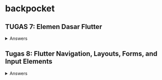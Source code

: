 # backpocket

## TUGAS 7: Elemen Dasar Flutter
<details>
<summary>Answers</summary> 
   
### 1. Apa perbedaan utama antara stateless dan stateful widget dalam konteks pengembangan aplikasi Flutter?
   Stateless widget tidak pernah berubah sehingga tidak bergantung pada apapun selain informasi tentang konfigurasinya; Contohnya adalah **Icon**, **IconButton**, dan **Text**

   Stateful widget bersifat dinamis karena dapat mengubah wujudnya setelah dipicu oleh _events_ yang dilakukan oleh user atau saat menerima data; Contohnya adalah **Checkbox**, **Radio**, **Slider**,         **InkWell**, **Form**,dan **TextField**
   
   
### 2. Sebutkan seluruh widget yang kamu gunakan untuk menyelesaikan tugas ini dan jelaskan fungsinya masing-masing.
   - MyApp (Class)
    Sebuah StatelessWidget yang merupakan root (akar) dari aplikasi. Ini adalah widget yang pertama kali dijalankan saat aplikasi dimulai. Widget ini digunakan untuk mengonfigurasi aplikasi, mengatur        tema serta halaman utama, dan merupakan widget yang paling awal dijalankan saat aplikasi di-run.

  - MaterialApp (Widget)
    Widget yang mengonfigurasi aplikasi Flutter dengan berbagai pengaturan. Contohnya untuk mengatur judul aplikasi, tema, dan halaman utama.
  
  - theme (ThemeData)
    Properti yang mengatur tema visual aplikasi, termasuk palet warna, tampilan, dan gaya.
  
  - colorScheme (ColorScheme)
    Properti yang mengatur palet warna untuk tema aplikasi
  
  - home (Widget)
    Properti yang mengatur halaman utama (root) aplikasi, yaitu MyHomePage.
  
  - MyHomePage (Class)
    StatelessWidget yang menjadi halaman utama home page aplikasi
  
  - Scaffold (Widget)
    Widget yang mengatur struktur dasar halaman.
  
  - AppBar (Widget)
    Widget yang menampilkan bar di lokasi paling atas halaman dengan judul 'backpocket'
  
  - SingleChildScrollView (Widget)
    Sebuah wrapper yang memungkinkan kontennya dapat digulir. Ini berguna saat ada konten yang lebih panjang dari layar.
  
  - Padding (Widget)
    Digunakan untuk menambahkan padding di sekitar konten widget lain
  
  - Column (Widget)
    Digunakan untuk menampilkan widget-child secara vertikal
  
  - Text (Widget)
    Widget untuk menampilkan teks
  
  - GridView.count (Widget)
    Widget untuk menampilkan grid layout dengan jumlah kolom yang tetap. Digunakan untuk menampilkan daftar item toko.
  
  - ShopCard (Class)
    StatelessWidget yang berwujud dan berfungsi sebagai tombol untuk diklik
  
  - Material (Widget)
    mengatur warna latar belakang.
  
  - InkWell (Widget)
    membuat area yang memperbolehkan user untuk mengeklik kartu dan menampilkan pesan Snackbar.
  
  - Icon (Widget)
    menampilkan ikon pada kartu toko.
  
  - SnackBar (Widget)
    menampilkan pesan sementara (biasanya notifikasi) di bagian bawah layar ketika user mengklik item toko.
   
### 3. Jelaskan bagaimana cara kamu mengimplementasikan checklist di atas secara step-by-step (bukan hanya sekadar mengikuti tutorial)
   1. install Flutter untuk windows dari cmd di direktori yang mau ditempatkan oleh folder proyek
   2. masuk ke direktori proyek dan create project flutter
   3. buat file baru menu.dart dalam direktori backpocket/lib untuk membuat menu utama pada aplikasi
   4. buat class MyHomePage dan class MyHomePageState pada file menu.dart
   5. import menu.dart ke main.dart
   6. ubah menu.dart dari stateful menjadi stateless
   7. Tambah list yang berisi ShopItem agar dapat menampilkan tombol-tombol di home
   8. Set Scaffold agar format tombol dapat di-scroll, memiliki padding, dan di-set menjadi gridView
   9. buat widget stateless bernama ShopCard untuk menampilkan card
   10. push kode ke repositori github
</details>

## Tugas 8: Flutter Navigation, Layouts, Forms, and Input Elements
<details>
<summary>Answers</summary>

### 1. Jelaskan perbedaan antara Navigator.push() dan Navigator.pushReplacement(), disertai dengan contoh mengenai penggunaan kedua metode tersebut yang tepat!
   `Navigator.push()` dan `Navigator.pushReplacement()` adalah fungsi-fungsi yang digunakkan untuk menavigasi melalui berbagai _screens_ dalam Flutter.
   
   `Navigator.push()` **menambah** _route_ baru ke atas kumpulan stack _routes_ yang sudah diatur oleh Navigator. 
   Berarti pengguna dapat menekan tombol _**back**_ untuk menutup _screen_ yang baru saja ditambah dan menuju kembali  ke _screen_ sebelumnya.
   Contoh dari penggunaan Navigator.push() adalah saat ingin menampilkan sebuah halaman _details_ mengenai sebuah _item_ dari sebuah halaman daftar _item_.

   `Navigator.pushReplacement()` **mengganti** (berarti menutup _route_ yang berada di paling atas stack dan menambah _route_ yang baru). 
   Berarti menekan tombol _**back**_ tidak dapat mengembalikan user ke halaman sebelum _screen_ yang baru karena sudah digantikkan.
   Contoh dari penggunaan Navigator.pushReplacement() adalah saat ingin menavigasi ke _screen_ baru yang tidak ada kaitan sama sekali dengan _screen_ saat ini; seperti saat User telah berhasil ter-         autentikasi dan akan diredirect ke halaman utama (User tidak dapat balik ke halaman Login lagi karena sudah tidak relevan).
   
### 2. Jelaskan masing-masing layout widget pada Flutter dan konteks penggunaannya masing-masing!

   **Container:**                  mengatur tampilan widget lainnya; Cth: padding, margin, dan background color.
   **Center:**                     menempatkan widget lainnya di tengah layar.
   **Align:**                      menempatkan widget lainnya pada posisi yang ditentukan.
   **FractionallySizedBox:**       menentukan ukuran widget anak sebagai fraksi dari ruang yang tersedia.
   **AspectRatio:**                menentukan aspek rasio widget _children_ _widgets_.      
   **Stack:**                      menumpuk widget anak di atas satu sama lain.
   **Flow:**                       menempatkan widget anak dalam bentuk aliran.
   **Wrap:**                       menempatkan widget anak dalam bentuk wrapping.

### 3. Sebutkan apa saja elemen input pada form yang kamu pakai pada tugas kali ini dan jelaskan mengapa kamu menggunakan elemen input tersebut!
   a. `TextFormField Name`:  Untuk tempat input **nama** item dengan tipe data String dari pengguna.
   
   b. `TextFormField Price`: Untuk tempat input **harga** item dengan tipe data int dari pengguna.
   
   c. `TextFormField Quantity`: Untuk tempat input **jumlah** item dengan tipe data int dari pengguna.
   
   d. `TextFormField "Description`: Untuk tempat input **deskripsi** item dengan tipe data String dari pengguna.
   
### 4. Bagaimana penerapan clean architecture pada aplikasi Flutter?
   Clean architecture adalah _blueprint_ untuk sistem modular, yang mengikuti prinsip desain _separation of concerns_. 
   gaya arsitektur ini berfokus pada **pembagian perangkat lunak ke dalam beberapa lapisan**, untuk menyederhanakan pengembangan dan pemeliharaan. 

   #### Separation of Concerns
   - **Do one thing:** Sebuah fungsi harus melakukan satu hal saja dan melakukannya dengan baik.
   - **Prinsip Tanggung Jawab Tunggal:** Sebuah metode/kelas/komponen harus memiliki satu alasan untuk berubah.
   - **Injeksi Ketergantungan:** Sebisa mungkin, ketergantungan kelas harus disediakan oleh objek di luar kelas.
   - **Arsitektur Kode**: yaitu _Clean architecture_.

<p align="center">
   <image src= "https://github.com/sorfeb/backpocket/assets/112263712/46b902bb-daa1-4fcc-8d36-4d3387fc45bf">
</p>

   #### Layers
   ##### a. **Feature Layer** - lapisan presentasi aplikasi
   lapisan ini merupakan lapisan yang paling bergantung pada framework, karena berisi UI dan penangan peristiwa UI yang menggunakan widget untuk menampilkan tampilan.
   Widget ini dikontrol oleh state menggunakan berbagai pola desain manajemen state yang digunakan dalam Flutter.
   
   - Halaman: Ini adalah halaman-halaman aplikasi kita.
   - Manajemen State: BLoC, Penyedia, GetX, dll.
   - Widget: Widget spesifik lainnya yang dibutuhkan oleh halaman kami.
   
   ##### b. **Domain Layer** - bagian paling dalam dari lapisan (tidak ada ketergantungan dengan lapisan lain) dan berisi Entitas, Kasus Penggunaan & Antarmuka Repositori.
   ditulis murni dalam Dart tanpa elemen Flutter. Alasannya adalah bahwa domain seharusnya hanya berkaitan dengan logika bisnis aplikasi. Hal ini juga memungkinkan migrasi yang mudah antar platform, 
   jika ada masalah yang muncul.
   
   - Kasus Penggunaan: Aturan-aturan bisnis khusus aplikasi
   - Entitas: Objek bisnis dari aplikasi
   - Repositori: Kelas abstrak yang mendefinisikan fungsionalitas yang diharapkan dari lapisan luar
   
   ##### c. **Data Layer**  - lapisan data aplikasi
   Modul Data, yang merupakan bagian dari lapisan terluar, bertanggung jawab untuk pengambilan data. Ini bisa dalam bentuk panggilan API ke server dan/atau basis data lokal. Modul ini juga berisi 
   implementasi repositori.
   
   - Repositori: Implementasi aktual dari repositori di lapisan Domain. Repositori bertanggung jawab untuk mengoordinasikan data dari berbagai Sumber Data.
   - Model DTO: Representasi struktur JSON yang memungkinkan kita untuk berinteraksi dengan sumber data.
   - Sumber Data: Terdiri dari Sumber Data jarak jauh dan lokal. Sumber Data jarak jauh akan melakukan permintaan HTTP pada API. Sedangkan Data Source lokal akan menyimpan data dalam cache atau 
     persist.
   - Pemeta (Mapper): Memetakan objek Entity ke Model dan sebaliknya.
   
   ##### d. **Resources and Shared Library** - dapat diakses oleh semua lapisan lainnya:
   - Sumber daya: Berisi aset (gambar, font, warna, dll), dan konfigurasi lainnya.
   - Pustaka Bersama: Berisi komponen yang dapat digunakan kembali, fungsi (navigasi, jaringan, dll), dan pustaka pihak ketiga.

   _source:_ [An Introduction to Flutter Clean Architecture](https://medium.com/ruangguru/an-introduction-to-flutter-clean-architecture-ae00154001b0)
   
### 5. Jelaskan bagaimana cara kamu mengimplementasikan checklist di atas secara step-by-step! (bukan hanya sekadar mengikuti tutorial)
   **+ BONUS**
   1. Organisir files-files dalam direktori `lib` agar rapi dengan menambahkan folder `screens` dan `widgets`.
   2. `screens` berisi `menu.dart`.
   3. `widgets` berisi `shop_card.dart` dan `left_drawer.dart`.
   4. Buat file baru bernama `itemslist_form.dart` dan isi dengan kode untuk form mendaftar item baru dan juga tambahkan list untuk menampung item yang baru ditambahkan dengan nama `AddedItems`.
   ```
import 'package:flutter/material.dart';
import 'package:backpocket/widgets/left_drawer.dart';
import 'package:backpocket/widgets/item_card.dart';

List<RegisteredItem> formAddedItems = [];

class ShopFormPage extends StatefulWidget {
    const ShopFormPage({super.key});

    @override
    State<ShopFormPage> createState() => _ShopFormPageState();
}

class _ShopFormPageState extends State<ShopFormPage> {
    final _formKey = GlobalKey<FormState>();
    String _name = "";
    int _price = 0;
    int _quantity = 0;
    String _description = "";

    @override
    Widget build(BuildContext context) {
        return Scaffold(
          appBar: AppBar(
            title: const Center(
              child: Text(
                'Add New Item',
              ),
            ),
            backgroundColor: Colors.indigo,
            foregroundColor: Colors.white,
          ),
          drawer: const LeftDrawer(),
          body: Form(
            key: _formKey,
            child: SingleChildScrollView(
              child: Column(
                    crossAxisAlignment: CrossAxisAlignment.start,
                    children: [
                      Padding(
                        padding: const EdgeInsets.all(8.0),
                        child: TextFormField(
                          decoration: InputDecoration(
                            hintText: "Nama Produk",
                            labelText: "Nama Produk",
                            border: OutlineInputBorder(
                              borderRadius: BorderRadius.circular(5.0),
                            ),
                          ),
                          onChanged: (String? value) {
                            setState(() {
                              _name = value!;
                            });
                          },
                          validator: (String? value) {
                            if (value == null || value.isEmpty) {
                              return "Nama tidak boleh kosong!";
                            }
                            return null;
                          },
                        ),
                      ),

                      Padding(
                        padding: const EdgeInsets.all(8.0),
                        child: TextFormField(
                          decoration: InputDecoration(
                            hintText: "Harga",
                            labelText: "Harga",
                            border: OutlineInputBorder(
                              borderRadius: BorderRadius.circular(5.0),
                            ),
                          ),
                          onChanged: (String? value) {
                            setState(() {
                              _price = int.parse(value!);
                            });
                          },
                          validator: (String? value) {
                            if (value == null || value.isEmpty) {
                              return "Harga tidak boleh kosong!";
                            }
                            if (int.tryParse(value) == null) {
                              return "Harga harus berupa angka!";
                            }
                            return null;
                          },
                        ),
                      ),

                      Padding(
                        padding: const EdgeInsets.all(8.0),
                        child: TextFormField(
                          decoration: InputDecoration(
                            hintText: "Quantity",
                            labelText: "Quantity",
                            border: OutlineInputBorder(
                              borderRadius: BorderRadius.circular(5.0),
                            ),
                          ),
                          onChanged: (String? value) {
                            setState(() {
                              _quantity = int.parse(value!);
                            });
                          },
                          validator: (String? value) {
                            if (value == null || value.isEmpty) {
                              return "Quantity can't be 0!";
                            }
                            if (int.tryParse(value) == null) {
                              return "Quantity can't be 0!";
                            }
                            return null;
                          },
                        ),
                      ),

                      Padding(
                        padding: const EdgeInsets.all(8.0),
                        child: TextFormField(
                          decoration: InputDecoration(
                            hintText: "Deskripsi",
                            labelText: "Deskripsi",
                            border: OutlineInputBorder(
                              borderRadius: BorderRadius.circular(5.0),
                            ),
                          ),
                          onChanged: (String? value) {
                            setState(() {
                              _description = value!;
                            });
                          },
                          validator: (String? value) {
                            if (value == null || value.isEmpty) {
                              return "Deskripsi tidak boleh kosong!";
                            }
                            return null;
                          },
                        ),
                      ),

                      Align(
                        alignment: Alignment.bottomCenter,
                        child: Padding(
                          padding: const EdgeInsets.all(8.0),
                          child: ElevatedButton(
                            style: ButtonStyle(
                              backgroundColor:
                                  MaterialStateProperty.all(Colors.indigo),
                            ),
                            onPressed: () {
                              if (_formKey.currentState!.validate()) {
                                RegisteredItem newItem = RegisteredItem(
                                  _name, 
                                  _price, 
                                  _quantity,
                                  _description
                                );
                              formAddedItems.add(newItem);

                                showDialog(
                                  context: context,
                                  builder: (context) {
                                    return AlertDialog(
                                      title: const Text('Produk berhasil tersimpan'),
                                      content: SingleChildScrollView(
                                        child: Column(
                                          crossAxisAlignment:
                                              CrossAxisAlignment.start,
                                          children: [
                                            Text('Name: $_name'),
                                            Text('Price: $_price'),
                                            Text('Qty: $_quantity'),
                                            Text('Description: $_description'),
                                          ],
                                        ),
                                      ),
                                      actions: [
                                        TextButton(
                                          child: const Text('OK'),
                                          onPressed: () {
                                            Navigator.pop(context); // Close dialog
                                            Navigator.pop(context); //Close form page and return to Home
                                          },
                                        ),
                                      ],
                                    );
                                  },
                                );

                              }
                              _formKey.currentState!.reset();
                            },
                            child: const Text(
                              "Save",
                              style: TextStyle(color: Colors.white),
                            ),
                          ),
                        ),
                      ),

                    ] 
              ),
            ),
          ),
        );
    }
}
```
   6. 

</details>
